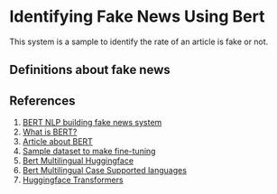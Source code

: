 # Identifying Fake News Using Bert
This system is a sample to identify the rate of an article is fake or not.

## Definitions about fake news

## References

1. [BERT NLP building fake news system][1]
2. [What is BERT?][2]
3. [Article about BERT][3]
4. [Sample dataset to make fine-tuning][4]
5. [Bert Multilingual Huggingface][5]
6. [Bert Multilingual Case Supported languages][6]
7. [Huggingface Transformers][7]

[1]: https://qiita.com/shake54/items/66852e10a6983d6249e2
[2]: https://qiita.com/omiita/items/72998858efc19a368e50
[3]: ./article/1810.04805v2.pdf
[4]: https://www.kaggle.com/datasets/clmentbisaillon/fake-and-real-news-dataset?resource=download
[5]: https://huggingface.co/google-bert/bert-base-multilingual-cased
[6]: https://github.com/google-research/bert/blob/master/multilingual.md
[7]: https://github.com/huggingface/transformers
